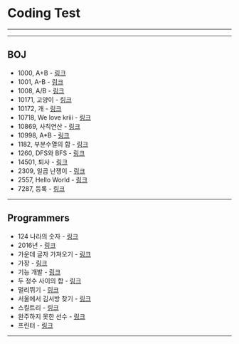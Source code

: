<h1>Coding Test</h1>
<hr><hr>
<h2>BOJ</h2>
	<ul>
		<li>1000, A+B - <a href="https://blog.naver.com/handuelly/221726849914">링크</a></li>
		<li>1001, A-B - <a href="https://blog.naver.com/handuelly/221726852670">링크</a></li>
		<li>1008, A/B - <a href="https://blog.naver.com/handuelly/221726857765">링크</a></li>
		<li>10171, 고양이 - <a href="https://blog.naver.com/handuelly/221726843072">링크</a></li>
		<li>10172, 개 - <a href="https://blog.naver.com/handuelly/221726845702">링크</a></li>
		<li>10718, We love kriii - <a href="https://blog.naver.com/handuelly/221726840594">링크</a></li>
		<li>10869, 사칙연산 - <a href="https://blog.naver.com/handuelly/221726859797">링크</a></li>
		<li>10998, A*B - <a href="https://blog.naver.com/handuelly/221726855708">링크</a></li>
		<li>1182, 부분수열의 합 - <a href="https://blog.naver.com/handuelly/221682802078">링크</a></li>
		<li>1260, DFS와 BFS - <a href="https://blog.naver.com/handuelly/221681992524">링크</a></li>
		<li>14501, 퇴사 - <a href="https://blog.naver.com/handuelly/221683313388">링크</a></li>
		<li>2309, 일곱 난쟁이 - <a href="https://blog.naver.com/handuelly/221682684980">링크</a></li>
		<li>2557, Hello World - <a href="https://blog.naver.com/handuelly/221726837156">링크</a></li>
		<li>7287, 등록 - <a href="https://blog.naver.com/handuelly/221726848229">링크</a></li>
	</ul>
<hr>
<h2>Programmers</h2>
	<ul>
		<li>124 나라의 숫자 - <a href="https://blog.naver.com/handuelly/221669234703">링크</a></li>
		<li>2016년 - <a href="https://blog.naver.com/handuelly/221669218511">링크</a></li>
		<li>가운데 글자 가져오기 - <a href="https://blog.naver.com/handuelly/221671080366">링크</a></li>
		<li>가장  - <a href="https://blog.naver.com/handuelly/221672825404">링크</a></li>
		<li>기능 개발 - <a href="https://blog.naver.com/handuelly/221669147683">링크</a></li>
		<li>두 정수 사이의 합 - <a href="https://blog.naver.com/handuelly/221671096291">링크</a></li>
		<li>멀리뛰기 - <a href="https://blog.naver.com/handuelly/221671126133">링크</a></li>
		<li>서울에서 김서방 찾기 - <a href="https://blog.naver.com/handuelly/221671087461">링크</a></li>
		<li>스킬트리 - <a href="https://blog.naver.com/handuelly/221669207797">링크</a></li>
		<li>완주하지 못한 선수 - <a href="https://blog.naver.com/handuelly/221669277268">링크</a></li>
		<li>프린터 - <a href="https://blog.naver.com/handuelly/221669145207">링크</a></li>
	</ul>
<hr>
